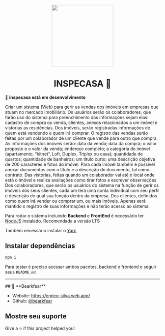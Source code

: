 <p align="center">
  <img src="https://firebasestorage.googleapis.com/v0/b/inspecasa.appspot.com/o/logos-inspecasa.png?alt=media&token=6d80dbf9-f316-4a88-ba37-dbd49da19c03" width="200" />
</p>

<h1 align="center">INSPECASA 🚀</h1>

🚀 **inspecasa está em desenvolvimento** 

Criar um sistema (Web) para gerir as vendas dos imóveis em empresas que atuam no mercado imobiliário. Os usuários serão os colaboradores, que farão uso do sistema para preenchimento das informações sejam elas: cadastro de compra ou venda, clientes, anexos relacionados a um imóvel e vistorias as residências.
Dos imóveis, serão registradas informações de quem está vendendo e quem irá comprar. O registro das vendas serão feitas por um colaborador de um cliente que vende para outro que compra. As informações dos imóveis serão: data da venda; data da compra; o valor proposto e o valor da venda; endereço completo; a categoria do imóvel (apartamento, “kitnet”, Loft, Duplex, Triplex ou casa); quantidade de quartos; quantidade de banheiros; um título curto; uma descrição objetiva de 200 caracteres e fotos do imóvel. Para cada imóvel também é possível anexar documentos com o título e a descrição do documento, tal como: contrato.
Das vistorias, feitas quando um colaborador vai até o local onde está o imóvel e realiza avaliações como tirar fotos e escrever observações. 
Dos colaboradores, que serão os usuários do sistema na função de gerir os imóveis dos seus clientes, cada um terá uma conta individual com seu perfil e descrição de qual sua função dentro da empresa.
Dos clientes, definidos como quem irá vender ou comprar um, ou mais imóveis. Apenas será mantido o registro de suas informações e não terão acesso ao sistema.

Para rodar o sistema incluindo **Backend** e **FrontEnd** é necessário ter [NodeJS](https://nodejs.org/pt-br/) instalado. Recomendada a versão LTS

Também necessário instalar o [Yarn](https://classic.yarnpkg.com/pt-BR/docs/install)


## Instalar dependências

```sh
npm i
```
Para testar é preciso acessar ambos pacotes, backend e frontend e seguir seus `README.md`

<hr>
## 👤 **Bearkfear**

* Website: https://enrico-silva.web.app/
* Github: [@bearkfear](https://github.com/bearkfear)

## Mostre seu suporte

Give a ⭐️ if this project helped you!
